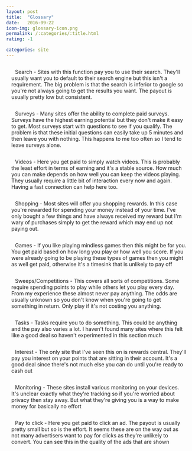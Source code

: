 ```yaml
---
layout: post
title:  "Glossary"
date:   2016-09-22
icon-img: glossary-icon.png
permalink: /:categories/:title.html
rating: -1

categories: site
---
```

<style>
	li {
		padding:14px;
		list-style:none;
	}
	
	i {
		padding-right:10px;
	}
</style>

<li id="search"><i class="icon-search"></i>Search - Sites with this function pay you to use their search. They'll usually want you to default to their search engine but this isn't a requirement. The big problem is that the search is inferior to google so you're not always going to get the results you want. The payout is usually pretty low but consistent. </li>

<li id="surveys"><i class="icon-th-list"></i> Surveys - Many sites offer the ability to complete paid surveys. Surveys have the highest earning potential but they don't make it easy to get. Most surveys start with questions to see if you qualify. The problem is that these initial questions can easily take up 5 minutes and then leave you with nothing. This happens to me too often so I tend to leave surveys alone.</li>

<li id="videos"><i class="icon-video"></i> Videos - Here you get paid to simply watch videos. This is probably the least effort in terms of earning and it's a stable source. How much you can make depends on how well you can keep the videos playing. They usually require a little bit of interaction every now and again. Having a fast connection can help here too. </li>

<li id="shopping"><i class="icon-basket"></i> Shopping - Most sites will offer you shopping rewards. In this case you're rewarded for spending your money instead of your time. I've only bought a few things and have always received my reward but I'm wary of purchases simply to get the reward which may end up not paying out. </li>

<li id="games"><i class="icon-gamepad"></i> Games - If you like playing mindless games then this might be for you. You get paid based on how long you play or how well you score. If you were already going to be playing these types of games then you might as well get paid, otherwise it's a timesink that is unlikely to pay off </li>

<li id="sweeps"><i class="icon-ticket"></i>Sweeps/Competitions - This covers all sorts of competitions. Some require spending points to play while others let you play every day. From my experience these almost never pay anything. The odds are usually unknown so you don't know when you're going to get something in return. Only play if it's not costing you anything. </li>

<li id="tasks"><i class="icon-wrench"></i>Tasks - Tasks require you to do something. This could be anything and the pay also varies a lot. I haven't found many sites where this felt like a good deal so haven't experimented in this section much </li>

<li id="interest"><i class="icon-dollar"></i>Interest - The only site that I've seen this on is rewards central. They'll pay you interest on your points that are sitting in their account. It's a good deal since there's not much else you can do until you're ready to cash out</li>

<li id="monitoring"><i class="icon-desktop"></i>Monitoring - These sites install various monitoring on your devices. It's unclear exactly what they're tracking so if you're worried about privacy then stay away. But what they're giving you is a way to make money for basically no effort </li>

<li id="ptc"><i class="icon-cursor"></i>Pay to click - Here you get paid to click an ad. The payout is usually pretty small but so is the effort. It seems these are on the way out as not many advertisers want to pay for clicks as they're unlikely to convert. You can see this in the quality of the ads that are shown </li>